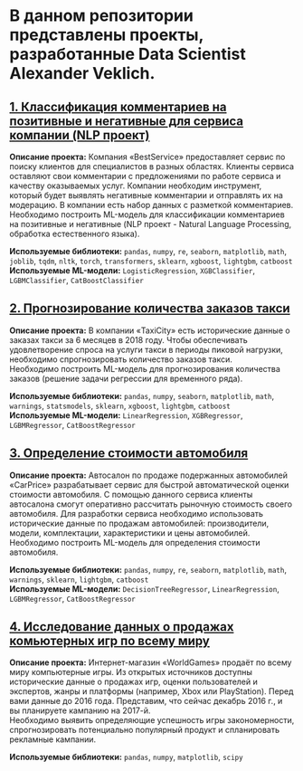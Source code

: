 # В данном репозитории представлены проекты, разработанные Data Scientist Alexander Veklich.

## [1. Классификация комментариев на позитивные и негативные для сервиса компании (NLP проект)](1_Comments/ "перейти к проекту")
**Описание проекта:**
Компания «BestService» предоставляет сервис по поиску клиентов для специалистов в разных областях. Клиенты сервиса оставляют свои комментарии с предложениями по работе сервиса и качеству оказываемых услуг. Компании необходим инструмент, который будет выявлять негативные комментарии и отправлять их на модерацию. В компании есть набор данных с разметкой комментариев.<br>
Необходимо построить ML-модель для классификации комментариев на позитивные и негативные (NLP проект - Natural Language Processing, обработка естественного языка).

**Используемые библиотеки:**
`pandas`, `numpy`, `re`, `seaborn`, `matplotlib`, `math`, `joblib`, `tqdm`, `nltk`, `torch`, `transformers`, `sklearn`, `xgboost`, `lightgbm`, `catboost`<br>
**Используемые ML-модели:**
`LogisticRegression`, `XGBClassifier`, `LGBMClassifier`, `CatBoostClassifier`

## [2. Прогнозирование количества заказов такси](2_TaxiOrders/ "перейти к проекту")
**Описание проекта:**
В компании «TaxiCity» есть исторические данные о заказах такси за 6 месяцев в 2018 году. Чтобы обеспечивать удовлетворение спроса на услуги такси в периоды пиковой нагрузки, необходимо спрогнозировать количество заказов такси.<br>
Необходимо построить ML-модель для прогнозирования количества заказов (решение задачи регрессии для временного ряда).

**Используемые библиотеки:**
`pandas`, `numpy`, `seaborn`, `matplotlib`, `math`, `warnings`, `statsmodels`, `sklearn`, `xgboost`, `lightgbm`, `catboost`<br>
**Используемые ML-модели:**
`LinearRegression`, `XGBRegressor`, `LGBMRegressor`, `CatBoostRegressor`

## [3. Определение стоимости автомобиля](3_CarPrice/ "перейти к проекту")
**Описание проекта:**
Автосалон по продаже подержанных автомобилей «CarPrice» разрабатывает сервис для быстрой автоматической оценки стоимости автомобиля. С помощью данного сервиса клиенты автосалона смогут оперативно рассчитать рыночную стоимость своего автомобиля.
Для разработки сервиса необходимо использовать исторические данные по продажам автомобилей: производители, модели, комплектации, характеристики и цены автомобилей.<br>
Необходимо построить ML-модель для определения стоимости автомобиля.

**Используемые библиотеки:**
`pandas`, `numpy`, `re`, `seaborn`, `matplotlib`, `math`, `warnings`, `sklearn`, `lightgbm`, `catboost`<br>
**Используемые ML-модели:**
`DecisionTreeRegressor`, `LinearRegression`, `LGBMRegressor`, `CatBoostRegressor`

## [4. Исследование данных о продажах комьютерных игр по всему миру](4_WorldGames/ "перейти к проекту")
**Описание проекта:**
Интернет-магазин «WorldGames» продаёт по всему миру компьютерные игры. Из открытых источников доступны исторические данные о продажах игр, оценки пользователей и экспертов, жанры и платформы (например, Xbox или PlayStation). Перед вами данные до 2016 года. Представим, что сейчас декабрь 2016 г., и вы планируете кампанию на 2017-й.<br>
Необходимо выявить определяющие успешность игры закономерности, спрогнозировать потенциально популярный продукт и спланировать рекламные кампании.

**Используемые библиотеки:**
`pandas`, `numpy`, `matplotlib`, `scipy`
